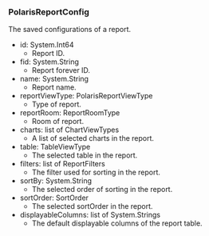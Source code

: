 ### PolarisReportConfig
The saved configurations of a report.

- id: System.Int64
  - Report ID.
- fid: System.String
  - Report forever ID.
- name: System.String
  - Report name.
- reportViewType: PolarisReportViewType
  - Type of report.
- reportRoom: ReportRoomType
  - Room of report.
- charts: list of ChartViewTypes
  - A list of selected charts in the report.
- table: TableViewType
  - The selected table in the report.
- filters: list of ReportFilters
  - The filter used for sorting in the report.
- sortBy: System.String
  - The selected order of sorting in the report.
- sortOrder: SortOrder
  - The selected sortOrder in the report.
- displayableColumns: list of System.Strings
  - The default displayable columns of the report table.

